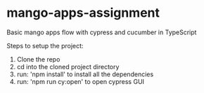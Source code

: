 # mango-apps-assignment
Basic mango apps flow with cypress and cucumber in TypeScript

Steps to setup the project:
  1. Clone the repo
  2. cd into the cloned project directory
  3. run: 'npm install' to install all the dependencies
  4. run: 'npm run cy:open' to open cypress GUI
